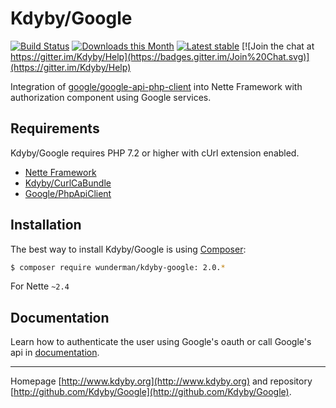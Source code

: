 Kdyby/Google
======

[![Build Status](https://travis-ci.org/Kdyby/Google.svg?branch=master)](https://travis-ci.org/Kdyby/Google)
[![Downloads this Month](https://img.shields.io/packagist/dm/kdyby/google.svg)](https://packagist.org/packages/kdyby/google)
[![Latest stable](https://img.shields.io/packagist/v/kdyby/google.svg)](https://packagist.org/packages/kdyby/google)
[![Join the chat at https://gitter.im/Kdyby/Help](https://badges.gitter.im/Join%20Chat.svg)](https://gitter.im/Kdyby/Help)

Integration of [google/google-api-php-client](https://github.com/google/google-api-php-client) into Nette Framework with authorization component using Google services.


Requirements
------------

Kdyby/Google requires PHP 7.2 or higher with cUrl extension enabled.

- [Nette Framework](https://github.com/nette/nette)
- [Kdyby/CurlCaBundle](https://github.com/Kdyby/CurlCaBundle)
- [Google/PhpApiClient](https://github.com/google/google-api-php-client)


Installation
------------

The best way to install Kdyby/Google is using  [Composer](http://getcomposer.org/):

```sh
$ composer require wunderman/kdyby-google: 2.0.*
```

For Nette `~2.4` 


Documentation
------------

Learn how to authenticate the user using Google's oauth or call Google's api in [documentation](https://github.com/Kdyby/Google/blob/master/docs/en/index.md).



-----

Homepage [http://www.kdyby.org](http://www.kdyby.org) and repository [http://github.com/Kdyby/Google](http://github.com/Kdyby/Google).
